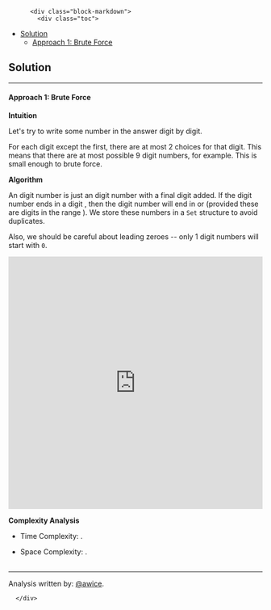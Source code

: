 <div class="article-body">
        
          <div class="block-markdown">
            <div class="toc">
<ul>
<li><a href="#solution">Solution</a><ul>
<li><a href="#approach-1-brute-force">Approach 1: Brute Force</a></li>
</ul>
</li>
</ul>
</div>
<h2 id="solution">Solution</h2>
<hr>
<h4 id="approach-1-brute-force">Approach 1: Brute Force</h4>
<p><strong>Intuition</strong></p>
<p>Let's try to write some number in the answer digit by digit.</p>
<p>For each digit except the first, there are at most 2 choices for that digit.  This means that there are at most <script type="math/tex; mode=display">9 * 2^8</script> possible 9 digit numbers, for example.  This is small enough to brute force.</p>
<p><strong>Algorithm</strong></p>
<p>An <script type="math/tex; mode=display">N</script> digit number is just an <script type="math/tex; mode=display">N-1</script> digit number with a final digit added.  If the <script type="math/tex; mode=display">N-1</script> digit number ends in a digit <script type="math/tex; mode=display">d</script>, then the <script type="math/tex; mode=display">N</script> digit number will end in <script type="math/tex; mode=display">d-K</script> or <script type="math/tex; mode=display">d+K</script> (provided these are digits in the range <script type="math/tex; mode=display">[0,9]</script>).  We store these numbers in a <code>Set</code> structure to avoid duplicates.</p>
<p>Also, we should be careful about leading zeroes -- only 1 digit numbers will start with <code>0</code>.</p>
<iframe src="https://leetcode.com/playground/QMVwzekW/shared" frameborder="0" width="100%" height="500" name="QMVwzekW"></iframe>

<p><strong>Complexity Analysis</strong></p>
<ul>
<li>
<p>Time Complexity:  <script type="math/tex; mode=display">O(2^N)</script>.</p>
</li>
<li>
<p>Space Complexity:  <script type="math/tex; mode=display">O(2^N)</script>.
<br>
<br></p>
</li>
</ul>
<hr>
<p>Analysis written by: <a href="https://leetcode.com/awice">@awice</a>.</p>
          </div>
        
      </div>